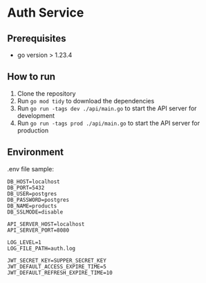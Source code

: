 # Auth Service

## Prerequisites

-   go version > 1.23.4

## How to run

1. Clone the repository
2. Run `go mod tidy` to download the dependencies
3. Run `go run -tags dev ./api/main.go` to start the API server for development
4. Run `go run -tags prod ./api/main.go` to start the API server for production

## Environment

.env file sample:

```
DB_HOST=localhost
DB_PORT=5432
DB_USER=postgres
DB_PASSWORD=postgres
DB_NAME=products
DB_SSLMODE=disable

API_SERVER_HOST=localhost
API_SERVER_PORT=8080

LOG_LEVEL=1
LOG_FILE_PATH=auth.log

JWT_SECRET_KEY=SUPPER_SECRET_KEY
JWT_DEFAULT_ACCESS_EXPIRE_TIME=5
JWT_DEFAULT_REFRESH_EXPIRE_TIME=10
```
